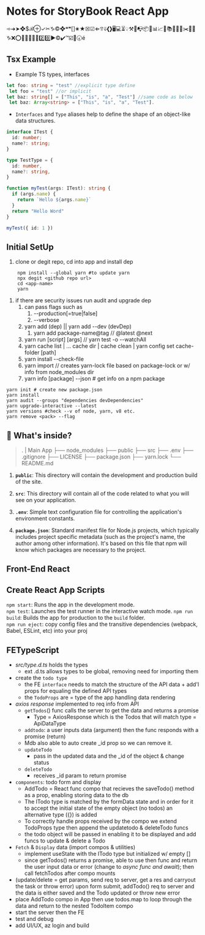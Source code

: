 
# Notes for StoryBook React App

➾➔➤❖$ℬ⊕✓✂︎♑️©❖❝❞[]✬★☒☑︎⇐⥣⇓❮❯🖥💻⏳💡⚒🔑📭📦📨📊📈📜📚📕📙📘✂️🔐🔎♑️❌⭕️🚫✅❎🌐🆗2️⃣0️⃣▶️©️✔️™️☑️🔘🕢é

## Tsx Example

- Example TS types, interfaces

```ts
let foo: string = "test" //explicit type define
 let foo = "test" //or implicit
let baz: string[] = ["This", "is", "a", "Test"] //same code as below
 let baz: Array<string> = ["This", "is", "a", "Test"].
```

- `Interfaces` and `Type` aliases help to define the shape of an object-like data structures.

```ts
interface ITest {
  id: number;
  name?: string;
}

type TestType = {
  id: number,
  name?: string,
}

function myTest(args: ITest): string {
  if (args.name) {
    return `Hello ${args.name}`
  }
  return "Hello Word"
}

myTest({ id: 1 })
```

## Initial SetUp

1. clone or degit repo, cd into app and install dep

```shell
    npm install --global yarn #to update yarn
    npx degit <github repo url>
    cd <app-name>
    yarn
```

1. if there are security issues run audit and upgrade dep
   1. can pass flags such as
      1. --production[=true|false]
      2. --verbose
   2. yarn add (dep) || yarn add --dev (devDep)
      1. yarn add package-name@tag // @latest @next
   3. yarn run [script] [args] // yarn test -o --watchAll
   4. yarn cache list | ... cache dir |  cache clean | yarn config set cache-folder [path]
   5. yarn install --check-file
   6. yarn import // creates yarn-lock file based on package-lock or w/ info from node_modules dir
   7. yarn info [package] --json # get info on a npm package

```shell
yarn init # create new package.json
yarn install
yarn audit --groups "dependencies devDependencies"
yarn upgrade-interactive --latest
yarn versions #check --v of node, yarn, v8 etc.
yarn remove <pack> --flag
```

## 🔎 What's inside?

   > .
    | Main App
    ├── node_modules
    ├── public
    ├── src
    ├── .env
    ├── .gitignore
    ├── LICENSE
    ├── package.json
    ├── yarn.lock
    └── README.md

1. **`public`**: This directory will contain the development and production build of the site.

2. **`src`**: This directory will contain all of the code related to what you will see on your application.

3. **`.env`**: Simple text configuration file for controlling the application's environment constants.

4. **`package.json`**: Standard manifest file for Node.js projects, which typically includes project specific metadata (such as the project's name, the author among other information). It's based on this file that npm will know which packages are necessary to the project.

## Front-End React

## Create React App Scripts

`npm start`: Runs the app in the development mode.\
`npm test`: Launches the test runner in the interactive watch mode.
`npm run build`: Builds the app for production to the `build` folder.\
`npm run eject`: copy config files and the transitive dependencies (webpack, Babel, ESLint, etc) into your proj

## FETypeScript

- _src/type.d.ts_ holds the types
  - ext .d.ts allows types to be global, removing need for importing them
- create the `todo type`
  - the FE `interface` needs to match the structure of the API data + add'l props for equaling the defined API types
  - the `TodoProps` are = type of the app handling data rendering
- _axios response_ implemented to req info from API
  - `getTodos`() func calls the server to get the data and returns a promise
    - Type = AxiosResponse which is the Todos that will match type = ApiDataType
  - `addtodo`: a user inputs data (argument) then the func responds with a promise (return)
  - Mdb also able to auto create _id prop so we can remove it.
  - `updateTodo`
    - pass in the updated data and the _id of the object & change status
  - `deleteTodo`
    - receives _id param to return promise
- `components`: todo form and display
  - AddTodo = React func compo that recieves the saveTodo() method as a prop, enabling storing data to the db
  - The ITodo type is matched by the formData state and in order for it to accept the initial state of the empty object (no todos) an alternative type ({}) is added
  - To correctly handle props received by the compo we extend TodoProps type then append the updatetodo & deleteTodo funcs
  - the todo object will be passed in enabling it to be displayed and add funcs to update & delete a Todo
- `Fetch` & `Display` data (import compos & utilities)
  - implement useState with the ITodo type but initialized w/ empty []
  - since getTodos() returns a promise, able to use then func and return the user input data or error (change to _async func and await_); then call fetchTodos after compo mounts
- (update/delete = get params, send req to server, get a res and carryout the task or throw error) upon form submit, addTodo() req to server and the data is either saved and the Todo updated or throw new error
- place  AddTodo compo in App then use todos.map to loop through the data and return to the nested TodoItem compo
- start the server then the FE
- test and debug
- add UI/UX, az login and build
